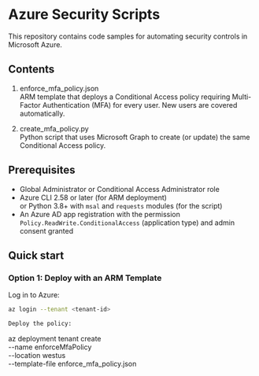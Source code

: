 Azure Security Scripts
======================

This repository contains code samples for automating security controls in Microsoft Azure.

Contents
--------

1. enforce_mfa_policy.json  
   ARM template that deploys a Conditional Access policy requiring Multi-Factor Authentication (MFA) for every user. New users are covered automatically.

2. create_mfa_policy.py  
   Python script that uses Microsoft Graph to create (or update) the same Conditional Access policy.

Prerequisites
-------------

* Global Administrator or Conditional Access Administrator role
* Azure CLI 2.58 or later (for ARM deployment)  
  or Python 3.8+ with `msal` and `requests` modules (for the script)
* An Azure AD app registration with the permission `Policy.ReadWrite.ConditionalAccess` (application type) and admin consent granted

Quick start
-----------

### Option 1: Deploy with an ARM Template

Log in to Azure:

```bash
az login --tenant <tenant-id>

Deploy the policy:

```
az deployment tenant create \
  --name enforceMfaPolicy \
  --location westus \
  --template-file enforce_mfa_policy.json


